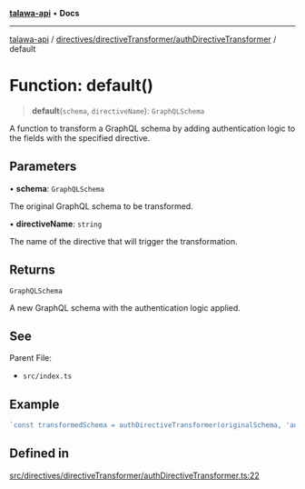 [**talawa-api**](../../../../README.md) • **Docs**

***

[talawa-api](../../../../modules.md) / [directives/directiveTransformer/authDirectiveTransformer](../README.md) / default

# Function: default()

> **default**(`schema`, `directiveName`): `GraphQLSchema`

A function to transform a GraphQL schema by adding authentication logic
to the fields with the specified directive.

## Parameters

• **schema**: `GraphQLSchema`

The original GraphQL schema to be transformed.

• **directiveName**: `string`

The name of the directive that will trigger the transformation.

## Returns

`GraphQLSchema`

A new GraphQL schema with the authentication logic applied.

## See

Parent File:
- `src/index.ts`

## Example

```ts
`const transformedSchema = authDirectiveTransformer(originalSchema, 'auth');`
```

## Defined in

[src/directives/directiveTransformer/authDirectiveTransformer.ts:22](https://github.com/PalisadoesFoundation/talawa-api/blob/6712e9940a5702665afc506fa9f6e9d7e1dc7991/src/directives/directiveTransformer/authDirectiveTransformer.ts#L22)
